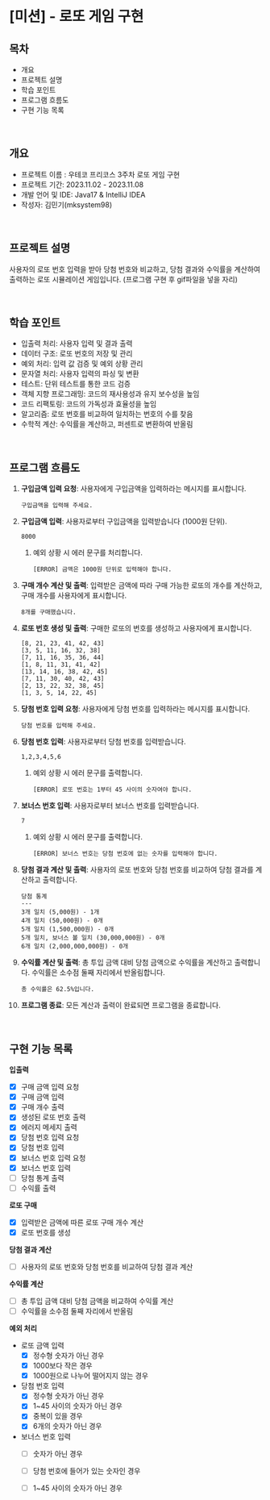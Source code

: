 # [미션] - 로또 게임 구현

## 목차

- 개요
- 프로젝트 설명
- 학습 포인트
- 프로그램 흐름도
- 구현 기능 목록

<br>

## 개요
- 프로젝트 이름 : 우테코 프리코스 3주차 로또 게임 구현
- 프로젝트 기간: 2023.11.02 - 2023.11.08
- 개발 언어 및 IDE: Java17 & IntelliJ IDEA
- 작성자: 김민기(mksystem98)

<br>

## 프로젝트 설명

사용자의 로또 번호 입력을 받아 당첨 번호와 비교하고, 당첨 결과와 수익률을 계산하여 출력하는 로또 시뮬레이션 게임입니다.
(프로그램 구현 후 gif파일을 넣을 자리)

<br>

## 학습 포인트

- 입출력 처리: 사용자 입력 및 결과 출력
- 데이터 구조: 로또 번호의 저장 및 관리
- 예외 처리: 입력 값 검증 및 예외 상황 관리
- 문자열 처리: 사용자 입력의 파싱 및 변환 
- 테스트: 단위 테스트를 통한 코드 검증
- 객체 지향 프로그래밍: 코드의 재사용성과 유지 보수성을 높임
- 코드 리팩토링: 코드의 가독성과 효율성을 높임
- 알고리즘: 로또 번호를 비교하여 일치하는 번호의 수를 찾음
- 수학적 계산: 수익률을 계산하고, 퍼센트로 변환하여 반올림

<br>

## 프로그램 흐름도

1. **구입금액 입력 요청**: 사용자에게 구입금액을 입력하라는 메시지를 표시합니다.
    ```
   구입금액을 입력해 주세요.
   ```

2. **구입금액 입력**: 사용자로부터 구입금액을 입력받습니다 (1000원 단위).
    ```
   8000
   ```
   1. 예외 상황 시 에러 문구를 처리합니다.
        ```
      [ERROR] 금액은 1000원 단위로 입력해야 합니다.
      ```   

3. **구매 개수 계산 및 출력**: 입력받은 금액에 따라 구매 가능한 로또의 개수를 계산하고, 구매 개수를 사용자에게 표시합니다.
    ```
   8개를 구매했습니다.
   ```

4. **로또 번호 생성 및 출력**: 구매한 로또의 번호를 생성하고 사용자에게 표시합니다.
    ```
    [8, 21, 23, 41, 42, 43] 
    [3, 5, 11, 16, 32, 38]
    [7, 11, 16, 35, 36, 44]
    [1, 8, 11, 31, 41, 42]
    [13, 14, 16, 38, 42, 45]
    [7, 11, 30, 40, 42, 43]
    [2, 13, 22, 32, 38, 45]
    [1, 3, 5, 14, 22, 45]
    ```

5. **당첨 번호 입력 요청**: 사용자에게 당첨 번호를 입력하라는 메시지를 표시합니다.
    ```
   당첨 번호를 입력해 주세요.
   ```

6. **당첨 번호 입력**: 사용자로부터 당첨 번호를 입력받습니다.
    ```
   1,2,3,4,5,6
   ```
      1. 예외 상황 시 에러 문구를 출력합니다.
         ```
         [ERROR] 로또 번호는 1부터 45 사이의 숫자여야 합니다.
         ```
7. **보너스 번호 입력**: 사용자로부터 보너스 번호를 입력받습니다.
    ```
   7
   ```
   1. 예외 상황 시 에러 문구를 출력합니다.
        ```
      [ERROR] 보너스 번호는 당첨 번호에 없는 숫자를 입력해야 합니다.
      ```

8. **당첨 결과 계산 및 출력**: 사용자의 로또 번호와 당첨 번호를 비교하여 당첨 결과를 계산하고 출력합니다.
   ```
   당첨 통계
   ---
   3개 일치 (5,000원) - 1개
   4개 일치 (50,000원) - 0개
   5개 일치 (1,500,000원) - 0개
   5개 일치, 보너스 볼 일치 (30,000,000원) - 0개
   6개 일치 (2,000,000,000원) - 0개
   ```
9. **수익률 계산 및 출력**: 총 투입 금액 대비 당첨 금액으로 수익률을 계산하고 출력합니다. 수익률은 소수점 둘째 자리에서 반올림합니다.
   ```
   총 수익률은 62.5%입니다.
   ```

10. **프로그램 종료**: 모든 계산과 출력이 완료되면 프로그램을 종료합니다.
      

<br>

## 구현 기능 목록

**입출력**

-[x] 구매 금액 입력 요청
-[x] 구매 금액 입력
-[x] 구매 개수 출력
-[x] 생성된 로또 번호 출력
-[x] 에러지 메세지 출력
-[x] 당첨 번호 입력 요청
-[x] 당첨 번호 입력
-[x] 보너스 번호 입력 요청
-[x] 보너스 번호 입력
-[ ] 당첨 통계 출력
-[ ] 수익률 출력

**로또 구매**

-[x] 입력받은 금액에 따른 로또 구매 개수 계산
-[x] 로또 번호를 생성

**당첨 결과 계산**

-[ ] 사용자의 로또 번호와 당첨 번호를 비교하여 당첨 결과 계산

**수익률 계산**

-[ ] 총 투입 금액 대비 당첨 금액을 비교하여 수익률 계산
-[ ] 수익률을 소수점 둘째 자리에서 반올림

**예외 처리**

- 로또 금액 입력
  - [x] 정수형 숫자가 아닌 경우
  - [x] 1000보다 작은 경우
  - [x] 1000원으로 나누어 떨어지지 않는 경우

- 당첨 번호 입력
  - [x] 정수형 숫자가 아닌 경우
  - [x] 1~45 사이의 숫자가 아닌 경우
  - [x] 중복이 있을 경우
  - [x] 6개의 숫자가 아닌 경우

- 보너스 번호 입력
  - [ ] 숫자가 아닌 경우
  - [ ] 당첨 번호에 들어가 있는 숫자인 경우
  - [ ] 1~45 사이의 숫자가 아닌 경우



